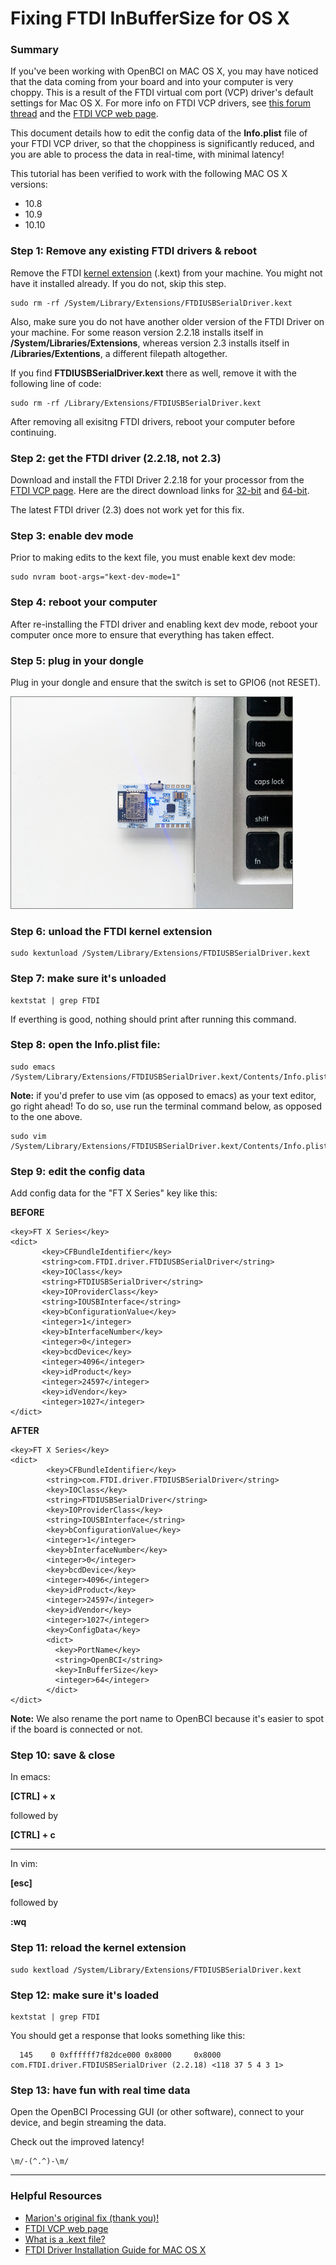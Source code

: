 
# Fixing FTDI InBufferSize for OS X

### Summary

If you've been working with OpenBCI on MAC OS X, you may have noticed that the data coming from your board and into your computer is very choppy. This is a result of the FTDI virtual com port (VCP) driver's default settings for Mac OS X. For more info on FTDI VCP drivers, see [this forum thread](http://openbci.com/forum/index.php?p=/discussion/196/os-x-and-virtual-com-ports-mavericks-yosemite-note) and the [FTDI VCP web page](http://www.ftdichip.com/Drivers/VCP.htm).

This document details how to edit the config data of the **Info.plist** file of your FTDI VCP driver, so that the choppiness is significantly reduced, and you are able to process the data in real-time, with minimal latency!

This tutorial has been verified to work with the following MAC OS X versions:

- 10.8
- 10.9
- 10.10

### Step 1: Remove any existing FTDI drivers & reboot

Remove the FTDI [kernel extension](http://forums.macnn.com/79/developer-center/81624/what-is-a-kext-file/) (.kext) from your machine. You might not have it  installed already. If you do not, skip this step.

```
sudo rm -rf /System/Library/Extensions/FTDIUSBSerialDriver.kext
```

Also, make sure you do not have another older version of the FTDI Driver on your machine. For some reason version 2.2.18 installs itself in **/System/Libraries/Extensions**, whereas version 2.3 installs itself in **/Libraries/Extentions**, a different filepath altogether.

If you find **FTDIUSBSerialDriver.kext** there as well, remove it with the following line of code:

```
sudo rm -rf /Library/Extensions/FTDIUSBSerialDriver.kext
```

After removing all exisitng FTDI drivers, reboot your computer before continuing.

### Step 2: get the FTDI driver (2.2.18, not 2.3)

Download and install the FTDI Driver 2.2.18 for your processor from the [FTDI VCP page](http://www.ftdichip.com/Drivers/VCP.htm). Here are the direct download links for [32-bit](http://www.ftdichip.com/drivers/VCP/MacOSX/FTDIUSBSerialDriver_v2_2_18.dmg) and [64-bit](http://www.ftdichip.com/Drivers/VCP/MacOSX/FTDIUSBSerialDriver_v2_2_18.dmg).

The latest FTDI driver (2.3) does not work yet for this fix.

### Step 3: enable dev mode

Prior to making edits to the kext file, you must enable kext dev mode:

```
sudo nvram boot-args="kext-dev-mode=1"
```

### Step 4: reboot your computer

After re-installing the FTDI driver and enabling kext dev mode, reboot your computer once more to ensure that everything has taken effect.

### Step 5: plug in your dongle

Plug in your dongle and ensure that the switch is set to GPIO6 (not RESET). 

![image](../assets/images/dongleConnection.png)

### Step 6: unload the FTDI kernel extension 

```
sudo kextunload /System/Library/Extensions/FTDIUSBSerialDriver.kext
```

### Step 7: make sure it's unloaded

```
kextstat | grep FTDI
```
If everthing is good, nothing should print after running this command.

### Step 8: open the Info.plist file:

```
sudo emacs /System/Library/Extensions/FTDIUSBSerialDriver.kext/Contents/Info.plist
```
**Note:** if you'd prefer to use vim (as opposed to emacs) as your text editor, go right ahead! To do so, use run the terminal command below, as opposed to the one above.

```
sudo vim /System/Library/Extensions/FTDIUSBSerialDriver.kext/Contents/Info.plist
```

### Step 9: edit the config data

Add config data for the "FT X Series" key like this:

**BEFORE**

```
<key>FT X Series</key>
<dict>
       <key>CFBundleIdentifier</key>                               
 	   <string>com.FTDI.driver.FTDIUSBSerialDriver</string>
       <key>IOClass</key>
       <string>FTDIUSBSerialDriver</string>
       <key>IOProviderClass</key>
       <string>IOUSBInterface</string>
       <key>bConfigurationValue</key>
       <integer>1</integer>
       <key>bInterfaceNumber</key>
       <integer>0</integer>
       <key>bcdDevice</key>
       <integer>4096</integer>
       <key>idProduct</key>
       <integer>24597</integer>
       <key>idVendor</key>
       <integer>1027</integer>
</dict>
```

**AFTER**

```
<key>FT X Series</key>
<dict>
      	<key>CFBundleIdentifier</key>
    	<string>com.FTDI.driver.FTDIUSBSerialDriver</string>
     	<key>IOClass</key>
        <string>FTDIUSBSerialDriver</string>
        <key>IOProviderClass</key>
        <string>IOUSBInterface</string>
        <key>bConfigurationValue</key>
        <integer>1</integer>
        <key>bInterfaceNumber</key>
        <integer>0</integer>
        <key>bcdDevice</key>
        <integer>4096</integer>
        <key>idProduct</key>
        <integer>24597</integer>
        <key>idVendor</key>
        <integer>1027</integer>
        <key>ConfigData</key>
        <dict>
          <key>PortName</key>
          <string>OpenBCI</string>
          <key>InBufferSize</key>
          <integer>64</integer>
        </dict>
</dict>
```
**Note:** We also rename the port name to OpenBCI because it's easier to spot if the board is connected or not.

### Step 10: save & close

In emacs:

**[CTRL] + x**

followed by 

**[CTRL] + c**

---------------

In vim:

**[esc]**

followed by 

**:wq**


### Step 11: reload the kernel extension
```
sudo kextload /System/Library/Extensions/FTDIUSBSerialDriver.kext
```

### Step 12: make sure it's loaded
```
kextstat | grep FTDI
```
You should get a response that looks something like this:

```
  145    0 0xffffff7f82dce000 0x8000     0x8000     com.FTDI.driver.FTDIUSBSerialDriver (2.2.18) <118 37 5 4 3 1>
```

### Step 13: have fun with real time data 

Open the OpenBCI Processing GUI (or other software), connect to your device, and begin streaming the data. 

Check out the improved latency!

```
\m/-(^.^)-\m/
```
  

------------


### Helpful Resources

- [Marion's original fix (thank you)!](http://ebrain.io/openbci-ftdi-driver/)
- [FTDI VCP web page](http://www.ftdichip.com/Drivers/VCP.htm)
- [What is a .kext file?](http://forums.macnn.com/79/developer-center/81624/what-is-a-kext-file/)
- [FTDI Driver Installation Guide for MAC OS X](http://www.ftdichip.com/Support/Documents/AppNotes/AN_134_FTDI_Drivers_Installation_Guide_for_MAC_OSX.pdf)


